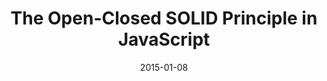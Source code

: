 ---
layout: post
title:  The Open-Closed SOLID Principle in JavaScript
date:   2015-01-08
categories: ['JavaScript', 'SOLID']
keywords: 
---